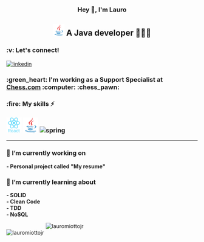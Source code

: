 <h3 align="center">Hey 👋, I'm Lauro</h3>
<h2 align="center">
      <img src="https://raw.githubusercontent.com/devicons/devicon/master/icons/java/java-original.svg" alt="java" width="30" height="30"/>
  A Java developer 👨🏽‍💻</h2>   

<h3 align="left">:v: Let's connect!</h3>
<p align="left">
 <a href="https://www.linkedin.com/in/lauromiottojr/" target="blank"><img align="center" src="https://user-images.githubusercontent.com/48035663/210247757-a482e427-a1f1-4d9d-abcd-cd69550c4297.png" alt="linkedin" height="40" width="40" /></a>
</p>
<h3 align="left">:green_heart: I'm working as a Support Specialist at <a href="https://www.chess.com" target="blank">Chess.com</a> :computer: :chess_pawn:</h3>

<h3>:fire: My skills ⚡</br></br>
<img src="https://raw.githubusercontent.com/devicons/devicon/master/icons/react/react-original-wordmark.svg" alt="react" width="40 height="40"/>
<img src="https://raw.githubusercontent.com/devicons/devicon/master/icons/java/java-original.svg" alt="java" width="40 height="40/>
<img src="https://www.vectorlogo.zone/logos/springio/springio-icon.svg" alt="spring" width="40 height="40/></h3>
<hr/>
                                                                                                       
<h3>🔭 I’m currently working on</h3>                                                                                                       
 <p><b>- Personal project called "My resume"</b></p>
                                                                                                       
<h3>🌱 I’m currently learning about</h3>
<p><b>
- SOLID<br/>
- Clean Code<br/>
- TDD<br/>
- NoSQL<br/>
</b></p>
                                                                                                      
<p><img align="right" src="https://github-readme-stats.vercel.app/api/top-langs?username=lauromiottojr&show_icons=true&theme=dark&layout=compact" alt="lauromiottojr" width="400"/></p>
<p>&nbsp;<img align="left" src="https://github-readme-stats.vercel.app/api?username=lauromiottojr&show_icons=true&theme=dark" alt="lauromiottojr" width="400"/></p>

